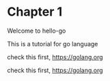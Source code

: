 # Chapter 1
Welcome to hello-go

This is a tutorial for go language  

check this first, https://golang.org 

 check this first, https://golang.org 

